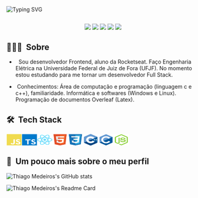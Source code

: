 ![Typing SVG](https://readme-typing-svg.demolab.com?font=Sometype+Mono&weight=600&size=30&duration=4000&pause=1000&color=000091&random=true&width=435&lines=Hey%2C+I'm+Thiago+Medeiros)

##

<div align="center"> 
  <a href="https://thiagomedeiros.netlify.app/" target="_blank"><img src="https://img.shields.io/badge/Portfólio-003a47?style=for-the-badge&logo=ubuntu&logoColor=white" target="_blank"></a>
  <a href="https://www.linkedin.com/in/thiago-oliveira-de-medeiros-12545523a/" target="_blank"><img src="https://img.shields.io/badge/-LinkedIn-%230077B5?style=for-the-badge&logo=linkedin&logoColor=white" target="_blank"></a>
  <a href="https://twitter.com/explicit_th" target="_blank"><img src="https://img.shields.io/badge/Twitter-%23333?style=for-the-badge&logo=X&logoColor=white" target="_blank"></a>
  <a href="https://www.instagram.com/thiagoomedeiros/" target="_blank"><img src="https://img.shields.io/badge/-Instagram-%23E4405F?style=for-the-badge&logo=instagram&logoColor=white" target="_blank"></a>
  <a href = "mailto:thiagoodemedeiros@gmail.com"><img src="https://img.shields.io/badge/-Gmail-D14836?style=for-the-badge&logo=gmail&logoColor=white" target="_blank"></a>
 
</div>


<h2> 👨🏻‍💻 &nbsp;Sobre</h2>

- &nbsp; Sou desenvolvedor Frontend, aluno da Rocketseat. Faço Engenharia Elétrica na Universidade Federal de Juiz de Fora (UFJF). No momento estou estudando para me tornar um desenvolvedor Full Stack.

- &nbsp;Conhecimentos: Área de computação e programação (linguagem c e c++), familiaridade. Informática e softwares (Windows e Linux). Programação de documentos Overleaf (Latex).


<h2> 🛠 &nbsp;Tech Stack</h2>

<div style="display: flex"><br>
  <img align="center" alt="Thiago-Js" height="30" width="40" src="https://raw.githubusercontent.com/devicons/devicon/master/icons/javascript/javascript-plain.svg">
  <img align="center" alt="Thiago-Ts" height="30" width="40" src="https://raw.githubusercontent.com/devicons/devicon/master/icons/typescript/typescript-plain.svg">
  <img align="center" alt="Thiago-React" height="30" width="40" src="https://raw.githubusercontent.com/devicons/devicon/master/icons/react/react-original.svg">
  <img align="center" alt="Thiago-HTML" height="30" width="40" src="https://raw.githubusercontent.com/devicons/devicon/master/icons/html5/html5-original.svg">
  <img align="center" alt="Thiago-CSS" height="30" width="40" src="https://raw.githubusercontent.com/devicons/devicon/master/icons/css3/css3-original.svg">
  <img align="center" alt="Thiago-C++" height="30" width="40" src="https://raw.githubusercontent.com/devicons/devicon/master/icons/cplusplus/cplusplus-original.svg">
  <img align="center" alt="Thiago-C" height="30" width="40" src="https://raw.githubusercontent.com/devicons/devicon/master/icons/c/c-original.svg">
  <img align="center" alt="Thiago-Ts" height="30" width="40" src="https://raw.githubusercontent.com/devicons/devicon/master/icons/nodejs/nodejs-plain.svg">
</div>

<h2>🚀 &nbsp;Um pouco mais sobre o meu perfil</h2>

![Thiago Medeiros's GitHub stats](https://github-readme-stats.vercel.app/api?username=ThiagooMedeiros&show_icons=true&theme=github_dark_dimmed)

![Thiago Medeiros's Readme Card](https://github-readme-stats.vercel.app/api/pin/?username=ThiagooMedeiros&repo=EcommerceStore&theme=github_dark_dimmed)

